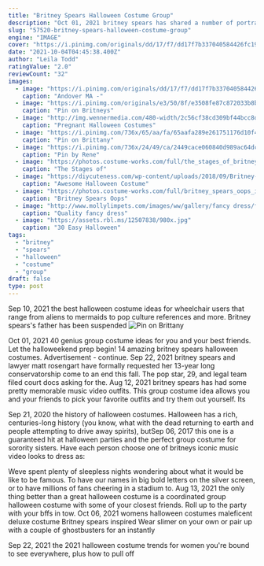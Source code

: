 ```yaml
---
title: "Britney Spears Halloween Costume Group"
description: "Oct 01, 2021 britney spears has shared a number of portrait photos of herself on vacation in the pacific wearing the ultimate beachside outfitabsolutely nothing.  This year's baby halloween costume"
slug: "57520-britney-spears-halloween-costume-group"
engine: "IMAGE"
cover: "https://i.pinimg.com/originals/dd/17/f7/dd17f7b337040584426fc19655579929.jpg"
date: "2021-10-04T04:45:38.400Z"
author: "Leila Todd"
ratingValue: "2.0"
reviewCount: "32"
images:
  - image: "https://i.pinimg.com/originals/dd/17/f7/dd17f7b337040584426fc19655579929.jpg"
    caption: "Andover MA -"
  - image: "https://i.pinimg.com/originals/e3/50/8f/e3508fe87c872033b8b1120285ea8fd1.jpg"
    caption: "Pin on Britneys"
  - image: "http://img.wennermedia.com/480-width/2c56cf38cd309bf44bcc8dda7369e246e4900d7a.jpg"
    caption: "Pregnant Halloween Costumes"
  - image: "https://i.pinimg.com/736x/65/aa/fa/65aafa289e261751176d10f47bd816fb.jpg"
    caption: "Pin on Brittany"
  - image: "https://i.pinimg.com/736x/24/49/ca/2449cace060840d989ac64dc2cd20e05--sandy-grease-costume-sandy-costume.jpg"
    caption: "Pin by Rene"
  - image: "https://photos.costume-works.com/full/the_stages_of_britney_spears.jpg"
    caption: "The Stages of"
  - image: "https://diycuteness.com/wp-content/uploads/2018/09/Britney-Spears.jpg"
    caption: "Awesome Halloween Costume"
  - image: "https://photos.costume-works.com/full/britney_spears_oops_i_did_it_again2.jpg"
    caption: "Britney Spears Oops"
  - image: "http://www.mollylimpets.com/images/ww/gallery/fancy dress/film tv/britneyspearscostumetoxic.jpg"
    caption: "Quality fancy dress"
  - image: "https://assets.rbl.ms/12507838/980x.jpg"
    caption: "30 Easy Halloween"
tags:
  - "britney"
  - "spears"
  - "halloween"
  - "costume"
  - "group"
draft: false
type: post
---
```


Sep 10, 2021 the best halloween costume ideas for wheelchair users that range from aliens to mermaids to pop culture references and more.  Britney spears's father has been suspended
![Pin on Brittany](https://i.pinimg.com/736x/65/aa/fa/65aafa289e261751176d10f47bd816fb.jpg "Pin on Brittany")

Oct 01, 2021 40 genius group costume ideas for you and your best friends. Let the halloweekend prep begin!  14 amazing britney spears halloween costumes. Advertisement - continue. Sep 22, 2021 britney spears and lawyer matt rosengart have formally requested her 13-year long conservatorship come to an end this fall. The pop star, 29, and legal team filed court docs asking for the. Aug 12, 2021 britney spears has had some pretty memorable music video outfits. This group costume idea allows you and your friends to pick your favorite outfits and try them out yourself. Its
<!--inArticleAds-->

<!--galleryOne-->

Sep 21, 2020 the history of halloween costumes. Halloween has a rich, centuries-long history (you know, what with the dead returning to earth and people attempting to drive away spirits), butSep 06, 2017 this one is a guaranteed hit at halloween parties and the perfect group costume for sorority sisters. Have each person choose one of britneys iconic music video looks to dress as:
<!--inArticleAds-->

<!--galleryTwo-->

Weve spent plenty of sleepless nights wondering about what it would be like to be famous. To have our names in big bold letters on the silver screen, or to have millions of fans cheering in a stadium to. Aug 13, 2021 the only thing better than a great halloween costume is a coordinated group halloween costume with some of your closest friends. Roll up to the party with your bffs in tow. Oct 06, 2021 womens halloween costumes maleficent deluxe costume  Britney spears inspired Wear slimer on your own or pair up with a couple of ghostbusters for an instantly
<!--galleryThree-->

Sep 22, 2021 the 2021 halloween costume trends for women you're bound to see everywhere, plus how to pull off